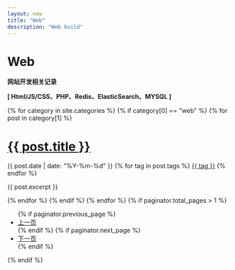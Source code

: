 ```yaml
---
layout: new
title: "Web"
description: "Web build"  
---
```

<div class="container articles-page">
	<div class="row">
		<div class="col-xs-12 col-md-12 col-lg-12">
			<div class=" domaker infomation">
                <div class="content text-center">
                    <h1>Web</h1>
                    <p><b>网站开发相关记录</b></p>
                    <p><b>[ Html/JS/CSS、PHP、Redis、ElasticSearch、MYSQL ]</b></p>
                </div>
            </div>
			{% for category in site.categories %}
			{% if category[0] == "web" %}
			{% for post in category[1] %}
			<div class="panel">
				<div class="panel-body">
					<h1><a href="{{ post.url | prepend: site.baseurl }}">{{ post.title }}</a></h1>
					<div class="article-attrs">
						<span class="pull-left">
							<i class="fa fa-fw fa-calendar"></i> {{ post.date | date: "%Y-%m-%d" }}
						</span>
						<span><i class="fa fa-fw fa-tags"></i> 
							{% for tag in post.tags %}
								<a href="/2_tags/#{{ tag }}" title="{{ tag }}">{{ tag }}</a>
							{% endfor %}
						</span>
					</div>
					<p>{{ post.excerpt }}</p>
				</div>
			</div>
			{% endfor %}
			{% endif %}
			{% endfor %}
			<!-- Pager -->
			{% if paginator.total_pages > 1 %}
			<ul class="pager">
			    {% if paginator.previous_page %}
			    <li class="previous">
			        <a href="{{ paginator.previous_page_path | prepend: site.baseurl | replace: '//', '/' }}">上一页</a>
			    </li>
			    {% endif %}
			    {% if paginator.next_page %}
			    <li class="next">
			        <a href="{{ paginator.next_page_path | prepend: site.baseurl | replace: '//', '/' }}">下一页</a>
			    </li>
			    {% endif %}
			</ul>
			{% endif %}
		</div>
	</div>
</div>